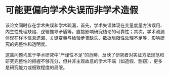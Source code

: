 # 可能更偏向学术失误而非学术造假

该论文同时存在学术失误和学术疏漏，首先，学术失误体现在变量度量方法误用、内生性处理缺陷、逻辑推导矛盾等，直接影响研究结论的可靠性；其次，学术疏漏体现在样本信息遗漏、关键变量与检验步骤缺失、数据局限性处理不足等，影响研究的完整性和透明度。

这些问题均属于学术研究中“严谨性不足”的范畴，反映了研究者对实证方法规范和研究完整性的把握不够充分，但并非主观故意的学术不端（如造假、剽窃），更多是研究能力或细致程度的局限。
